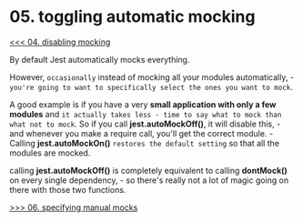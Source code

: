 # 05. toggling automatic mocking

[<<< 04. disabling mocking](https://github.com/xgirma/mastering-react-testing-with-jest/tree/master/chapters/04)

By default Jest automatically mocks everything. 

However, `occasionally` instead of mocking all your modules automatically, - `you're going to want to specifically select the ones you want to mock`.

A good example is if you have a very **small application with only a few modules** and `it actually takes less - time to say what to mock than what not to mock`. So if you call **jest.autoMockOff()**, it will disable this, - and whenever you make a require call, you'll get the correct module. - Calling **jest.autoMockOn()** `restores the default setting` so that all the modules are mocked. 

calling **jest.autoMockOff()** is completely equivalent to calling **dontMock()** on every single dependency, - so there's really not a lot of magic going on there with those two functions. 

[>>> 06. specifying manual mocks](https://github.com/xgirma/mastering-react-testing-with-jest/tree/master/chapters/06)
